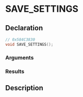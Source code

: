 # SAVE_SETTINGS

## Declaration
```cpp
// 0x584C3830
void SAVE_SETTINGS();
```

### Arguments

### Results

## Description
